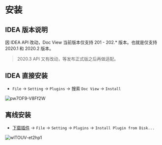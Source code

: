 # 安装

## IDEA 版本说明

因 IDEA API 改动，Doc View 当前版本仅支持 201 - 202.* 版本。也就是仅支持 2020.1 和 2020.2 版本。

> 2020.3 API 又有改动，等发布正式版之后再做适配。


## IDEA 直接安装


- `File` -> `Setting` -> `Plugins` -> 搜索 `Doc View` -> `Install`


![pw7OF9-V8Ff2W](https://cdn.jsdelivr.net/gh/liuzhihang/oss/pic/article/pw7OF9-V8Ff2W.png)


## 离线安装

- [下载插件](https://github.com/liuzhihang/doc-view/releases) -> `File` -> `Setting` -> `Plugins` -> `Install Plugin from Disk...`

![wlTOUV-et2hp1](https://cdn.jsdelivr.net/gh/liuzhihang/oss/pic/article/wlTOUV-et2hp1.png)
